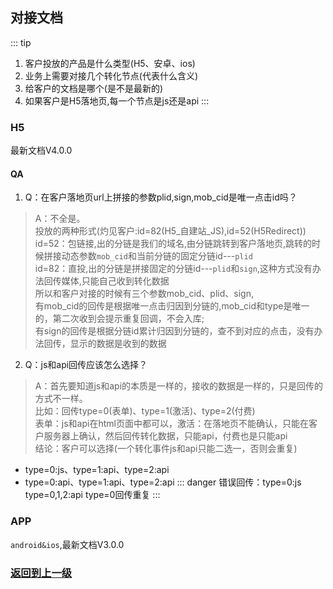 ## 对接文档
::: tip
1. 客户投放的产品是什么类型(H5、安卓、ios)
2. 业务上需要对接几个转化节点(代表什么含义)
3. 给客户的文档是哪个(是不是最新的)
4. 如果客户是H5落地页,每一个节点是js还是api
:::

### H5
最新文档V4.0.0
#### QA
1. Q：在客户落地页url上拼接的参数plid,sign,mob_cid是唯一点击id吗？  
  > A：不全是。  
  投放的两种形式(灼见客户:id=82(H5_自建站_JS),id=52(H5Redirect))  
  id=52：包链接,出的分链是我们的域名,由分链跳转到客户落地页,跳转的时候拼接动态参数`mob_cid`和当前分链的固定分链id---`plid`  
  id=82：直投,出的分链是拼接固定的分链id---`plid`和`sign`,这种方式没有办法回传媒体,只能自己收到转化数据  
  所以和客户对接的时候有三个参数mob_cid、plid、sign,  
  有mob_cid的回传是根据唯一点击归因到分链的,mob_cid和type是唯一的，第二次收到会提示重复回调，不会入库;  
  有sign的回传是根据分链id累计归因到分链的，查不到对应的点击，没有办法回传，显示的数据是收到的数据  
  
2. Q：js和api回传应该怎么选择？  
  > A：首先要知道js和api的本质是一样的，接收的数据是一样的，只是回传的方式不一样。  
   比如：回传type=0(表单)、type=1(激活)、type=2(付费)  
   表单：js和api在html页面中都可以，激活：在落地页不能确认，只能在客户服务器上确认，然后回传转化数据，只能api，付费也是只能api  
   结论：客户可以选择(一个转化事件js和api只能二选一，否则会重复)  
   * type=0:js、type=1:api、type=2:api
   * type=0:api、type=1:api、type=2:api
   ::: danger
   错误回传：type=0:js   type=0,1,2:api  type=0回传重复
   :::

### APP
`android&ios`,最新文档V3.0.0


### [返回到上一级](../)